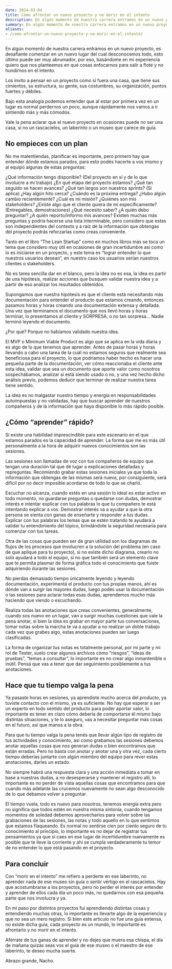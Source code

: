 ```yaml
---
date: 2024-03-04
title: Cómo afrontar un nuevo proyecto y no morir en el intento
description: En algún momento de nuestra carrera entramos en un nuevo proyecto, es desafiante comenzar en un nuevo lugar del cual desconocemos todo, esto último puede ser muy abrumador, por eso, basándome en mi experiencia quiero que nos planteemos en qué cosas enfocarnos para salir a flote y no hundirnos en el intento. Los invito a pensar en un proyecto como si fuera una casa, que tiene sus cimientos, su estructura, su gente, sus costumbres, su organización, puntos fuertes y débiles.
summary: En algún momento de nuestra carrera entramos en un nuevo proyecto, es desafiante comenzar en un nuevo lugar del cual desconocemos todo, esto último puede ser muy abrumador, por eso, basándome en mi experiencia quiero que nos planteemos en qué cosas enfocarnos para salir a flote y no hundirnos en el intento. Los invito a pensar en un proyecto como si fuera una casa, que tiene sus cimientos, su estructura, su gente, sus costumbres, su organización, puntos fuertes y débiles.
aliases:
- /como-afrontar-un-nuevo-proyecto-y-no-morir-en-el-intento/
---
```


En algún momento de nuestra carrera entramos en un nuevo proyecto, es desafiante comenzar en un nuevo lugar del cual desconocemos todo, esto último puede ser muy abrumador, por eso, basándome en mi experiencia quiero que nos planteemos en qué cosas enfocarnos para salir a flote y no hundirnos en el intento.

Los invito a pensar en un proyecto como si fuera una casa, que tiene sus cimientos, su estructura, su gente, sus costumbres, su organización, puntos fuertes y débiles.

Bajo esta analogía podemos entender que al estar por primera vez en un lugar es normal perdernos un poco, aunque rápidamente nos vamos a ir sintiendo más y más cómodos.

Vale la pena aclarar que el nuevo proyecto en ocasiones puede no ser una casa, si no un rascacielos, un laberinto o un museo que carece de guía.

## No empieces con un plan
No me malentiendas, planificar es importante, pero primero hay que entender dónde estamos parados,  para esto podés hacerte a vos mismo y al equipo algunas de estas preguntas:

¿Qué información tengo disponible? (Del proyecto en sí y de lo que involucre a mi trabajo)
¿En qué etapa del proyecto estamos? ¿Qué tan seguido se hacen avances?
¿Qué tan largos son nuestros sprints? (Si aplica) ¿Hay algún hito cerca?
¿Cuándo es la próxima entrega?
¿Hubo algún cambio recientemente?
¿Cuál es mi misión? ¿Quiénes son mis stakeholders?
¿Existe algo que el cliente quiera de mí específicamente? (Entregables, demostraciones)
¿Qué necesito saber? ¿A quién debo preguntar?
¿A quién reporto/informo mis avances?
Existen muchas más preguntas y podría hacerse una lista interminable, pero considero que estas son independientes del contexto y a raíz de la información que obtengas del proyecto podrás reforzarlas como creas conveniente.

Tanto en el libro “The Lean Startup” como en muchos libros más se toca un tema que considero muy útil en ocasiones de gran incertidumbre así como lo es iniciarse en un proyecto, y este tema es “lograr entender lo que nuestros usuarios desean”, en nuestro caso los usuarios serían nuestros clientes o stakeholders.

No es tarea sencilla dar en el blanco, pero la idea no es esa, la idea es partir de una hipótesis, realizar acciones que busquen validar nuestra idea y a partir de eso analizar los resultados obtenidos. 

Supongamos que nuestra hipótesis es que el cliente está necesitando más documentación para entender el producto que estamos creando, entonces pasamos horas y horas creando una documentación extensa y detallada. Una vez que terminamos el documento que nos llevó horas y horas terminar, lo presentamos al cliente y SORPRESA, o no tan sorpresa… Nadie terminó leyendo el documento.

¿Por qué? Porque no habíamos validado nuestra idea.

El MVP o Minimum Viable Product es algo que se aplica en la vida diaria y es algo de lo que tenemos que aprender. Antes de pasar horas y horas llevando a cabo una tarea de la cuál no estamos seguros que realmente sea beneficiosa para el proyecto, lo que podríamos haber hecho es hacer una pequeña parte de la documentación, ver cómo reaccionaba el cliente ante esta idea, validar que sea un documento que aporte valor como nosotros sospechábamos, analizar si está siendo usado o no, y una vez hecho dicho análisis previo, podemos deducir que terminar de realizar nuestra tarea tiene sentido.

La idea es no malgastar nuestro tiempo y energía en responsabilidades autoimpuestas y no validadas, hay que buscar aprender de nuestros compañeros y de la información que haya disponible lo más rápido posible.

## ¿Cómo “aprender” rápido?
Si existe una habilidad imprescindible para este escenario en el que estamos parados es la capacidad de aprender. La forma que me es más útil personalmente a la hora de adquirir nuevos conocimientos son las sesiones.

Las sesiones son llamadas de voz con tus compañeros de equipo que tengan una duración tal que dé lugar a explicaciones detalladas y repreguntas. Recomiendo grabar estas sesiones iniciales ya que toda la información que obtengas de las mismas será nueva, por consiguiente, será difícil por no decir imposible acordarse de todo lo que se charló. 

Escuchar no alcanza, cuando estés en una sesión lo ideal es estar activo en todo momento, no guardarse preguntas o quedarse con dudas, demostrar interés e intentar explicar con tus palabras lo que tu compañero te está intentando explicar a vos. Demostrar interés va a ayudar a que la otra persona se sienta con ganas de enseñarte y responder a tus dudas. Explicar con tus palabras los temas que se estén tratando te ayudará a validar tu entendimiento del tópico, brindándote la seguridad necesaria para comenzar con tus tareas.

Otra de las cosas que pueden ser de gran utilidad son los diagramas de flujos de los procesos que involucren a la solución del problema (en caso de que aplique para tu proyecto), si no existe dicho diagrama, crearlo no solo ayudará a todo el equipo, si no que también será un elemento clave que te permita plasmar de forma gráfica todo el conocimiento que fuiste adquiriendo durante las sesiones.

No pierdas demasiado tiempo únicamente leyendo y leyendo documentación, experimentá el producto con tus propias manos, ahí es dónde van a surgir las mayores dudas, luego podés usar la documentación o las sesiones para aclarar todas esas dudas, aprendemos mucho más haciendo que viendo o escuchando.

Realiza todas las anotaciones que creas convenientes, generalmente, cuando sos nuevo en un lugar, van a surgir muchas cuestiones que vale la pena anotar, si bien la idea es grabar en mayor parte tus conversaciones, tomar notas sobre la marcha te va a ayudar a no realizar un doble trabajo cada vez que grabes algo, estas anotaciones pueden ser luego clasificadas. 

La forma de organizar tus notas es totalmente personal, por mi parte y mi rol de Tester, suelo crear algunos archivos cómo “riesgos”, “ideas de pruebas”, “temas a consultar”, lo importante es no crear algo inmantenible o inútil. Pensá que vas a tener que dar seguimiento posiblemente a tus anotaciones.

## Hace que tu tiempo valga la pena
Ya pasaste horas en sesiones, ya aprendiste mucho acerca del producto, ya tuviste contacto con el mismo, ya es suficiente. No hay que esperar a ser un experto en todo sentido del producto para poder aportar valor, lo importante es tener en claro cómo debería de comportarse él mismo bajo distintas situaciones, y te lo aseguro, vas a necesitar preguntar más cosas en el futuro, así que manos a la obra.

Para que tu tiempo valga la pena tenés que llevar algún tipo de registro de tus actividades y conocimiento, así como grabamos las sesiones debemos anotar aquellas cosas que nos generan dudas o bien encontramos que están erradas. Pero no basta con anotar y anotar una y otra vez, cada cierto tiempo deberías juntarte con algún miembro del equipo para rever estas anotaciones, darles un estado.

No siempre habrá una respuesta clara y una acción inmediata a tomar en base a nuestras dudas, a no desesperarse y mantener el registro allí, lo importante es no perder de vista aquellas cosas que encontramos para que cuando más adelante las crucemos nuevamente no sean algo desconocido de lo que debamos volver a preguntar.

El tiempo vuela, todo es nuevo para nosotros, tenemos energía extra pero no significa que todos estén en nuestra misma sintonía, cuando tengamos momentos de soledad debemos aprovecharlos para volver sobre las grabaciones de las sesiones, las notas y todo aquello en lo que sentimos que estamos flaqueando. Es normal no sentirse cien por ciento seguro de tu conocimiento al principio, lo importante es no dejar de registrar tus pensamientos ya que si caes en ese lugar de incertidumbre nuevamente es posible que te lleve la corriente y ahí se cumpla verdaderamente tu temor de no entender lo que está pasando en el proyecto.

## Para concluir
Con “morir en el intento” me refiero a perderte en ese laberinto, no aprender nada de ese museo sin guía o sentir vértigo en el rascacielos. Hay que acostumbrarse a los proyectos, pero no perder el interés por entender y aprender de ellos cada día un poco más, no quedarnos con esa pequeña parte que nos involucra y ya.

En mi paso por distintos proyectos fui aprendiendo distintas cosas y entendiendo muchas otras, lo importante es llevarte algo de la experiencia y que no sea un mero registro. Si bien este artículo no fue una guía extensa, no existe dicha guía, cada proyecto es un mundo, lo importante es afrontarlo y no morir en el intento.

Aferrate de tus ganas de aprender y no dejes que muera esa chispa, el día de mañana quizás seas vos el guía de ese museo o el maestro de ese laberinto, te deseo mucha suerte.

Abrazo grande, Nacho.
